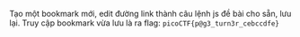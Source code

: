 Tạo một bookmark mới, edit đường link thành câu lệnh js đề bài cho sẵn, lưu lại.
Truy cập bookmark vừa lưu là ra flag: `picoCTF{p@g3_turn3r_cebccdfe}`
